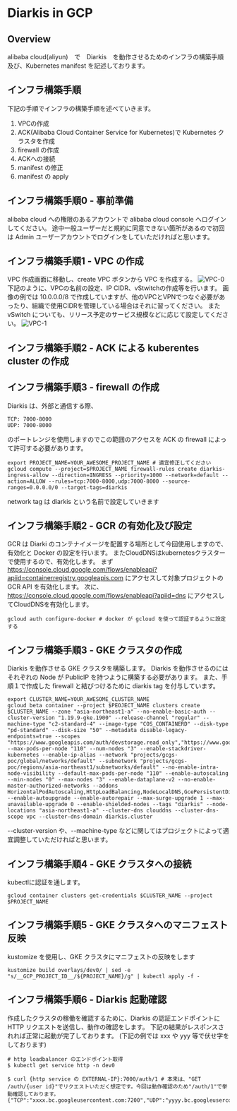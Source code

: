 # Diarkis in GCP

## Overview

alibaba cloud(aliyun)　で　Diarkis　を動作させるためのインフラの構築手順及び、Kubernetes manifest を記述しております。

## インフラ構築手順

下記の手順でインフラの構築手順を述べていきます。

1. VPCの作成
2. ACK(Alibaba Cloud Container Service for Kubernetes)で Kubernetes クラスタを作成
3. firewall の作成
4. ACKへの接続
5. manifest の修正
6. manifest の apply

## インフラ構築手順0 - 事前準備

alibaba cloud への権限のあるアカウントで alibaba cloud console へログインしてください。
途中一般ユーザーだと規約に同意できない箇所があるので初回は Admin ユーザーアカウントでログインをしていただければと思います。

## インフラ構築手順1 - VPC の作成

VPC 作成画面に移動し、create VPC ボタンから VPC を作成する。
![VPC-0](img/vpc-0.png)
下記のように、VPCの名前の設定、IP CIDR、vStwitchの作成等を行います。
画像の例では 10.0.0.0/8 で作成していますが、他のVPCとVPNでつなぐ必要があったり、組織で使用CIDRを管理している場合はそれに習ってください。
また vSwitch についても、リリース予定のサービス規模などに応じて設定してください。
![VPC-1](img/vpc-1.png)

## インフラ構築手順2 - ACK による kuberentes cluster の作成

## インフラ構築手順3 - firewall の作成

Diarkis は、外部と通信する際、

```
TCP: 7000-8000
UDP: 7000-8000
```

のポートレンジを使用しますのでこの範囲のアクセスを ACK の firewall によって許可する必要があります。

```
export PROJECT_NAME=YOUR_AWESOME_PROJECT_NAME # 適宜修正してください
gcloud compute --project=$PROJECT_NAME firewall-rules create diarkis-ingress-allow --direction=INGRESS --priority=1000 --network=default --action=ALLOW --rules=tcp:7000-8000,udp:7000-8000 --source-ranges=0.0.0.0/0 --target-tags=diarkis
```

network tag は diarkis という名前で設定していきます

## インフラ構築手順2 - GCR の有効化及び設定

GCR は Diarki のコンテナイメージを配置する場所として今回使用しますので、有効化と Docker の設定を行います。
またCloudDNSはkubernetesクラスターで使用するので、有効化します。
まず https://console.cloud.google.com/flows/enableapi?apiid=containerregistry.googleapis.com にアクセスして対象プロジェクトの GCR API を有効化します。
次に、https://console.cloud.google.com/flows/enableapi?apiid=dns にアクセスしてCloudDNSを有効化します。

```
gcloud auth configure-docker # docker が gcloud を使って認証するように設定する
```

## インフラ構築手順3 - GKE クラスタの作成

Diarkis を動作させる GKE クラスタを構築します。
Diarkis を動作させるのにはそれぞれの Node が PublicIP を持つように構築する必要があります。
また、手順１で作成した firewall と結びつけるために diarkis tag を付与しています。

```
export CLUSTER_NAME=YOUR_AWESOME_CLUSTER_NAME
gcloud beta container --project $PEOJECT_NAME clusters create $CLUSTER_NAME --zone "asia-northeast1-a" --no-enable-basic-auth --cluster-version "1.19.9-gke.1900" --release-channel "regular" --machine-type "c2-standard-4" --image-type "COS_CONTAINERD" --disk-type "pd-standard" --disk-size "50" --metadata disable-legacy-endpoints=true --scopes "https://www.googleapis.com/auth/devstorage.read_only","https://www.googleapis.com/auth/logging.write","https://www.googleapis.com/auth/monitoring","https://www.googleapis.com/auth/servicecontrol","https://www.googleapis.com/auth/service.management.readonly","https://www.googleapis.com/auth/trace.append" --max-pods-per-node "110" --num-nodes "3" --enable-stackdriver-kubernetes --enable-ip-alias --network "projects/gcgs-poc/global/networks/default" --subnetwork "projects/gcgs-poc/regions/asia-northeast1/subnetworks/default" --no-enable-intra-node-visibility --default-max-pods-per-node "110" --enable-autoscaling --min-nodes "0" --max-nodes "3" --enable-dataplane-v2 --no-enable-master-authorized-networks --addons HorizontalPodAutoscaling,HttpLoadBalancing,NodeLocalDNS,GcePersistentDiskCsiDriver --enable-autoupgrade --enable-autorepair --max-surge-upgrade 1 --max-unavailable-upgrade 0 --enable-shielded-nodes --tags "diarkis" --node-locations "asia-northeast1-a" --cluster-dns clouddns --cluster-dns-scope vpc --cluster-dns-domain diarkis.cluster
```

--cluster-version や、--machine-type などに関してはプロジェクトによって適宜調整していただければと思います。

## インフラ構築手順4 - GKE クラスタへの接続

kubectlに認証を通します。

```
gcloud container clusters get-credentials $CLUSTER_NAME --project $PROJECT_NAME
```

## インフラ構築手順5 - GKE クラスタへのマニフェスト反映

kustomize を使用し、GKE クラスタにマニフェストの反映をします

```
kustomize build overlays/dev0/ | sed -e "s/__GCP_PROJECT_ID__/${PROJECT_NAME}/g" | kubectl apply -f -
```

## インフラ構築手順6 - Diarkis 起動確認

作成したクラスタの稼働を確認するために、Diarkis の認証エンドポイントに HTTP リクエストを送信し、動作の確認をします。
下記の結果がレスポンスされれば正常に起動が完了しております。
(下記の例では xxx や yyy 等で伏せ字をしております)

```
# http loadbalancer のエンドポイント取得
$ kubectl get service http -n dev0

$ curl {http service の EXTERNAL-IP}:7000/auth/1 # 本来は、"GET /auth/{user id}"でリクエストいただく想定です。今回は動作確認のため"/auth/1"で挙動確認しております。
{"TCP":"xxxx.bc.googleusercontent.com:7200","UDP":"yyyy.bc.googleusercontent.com:7100","sid":"xxxxx","encryptionKey":"xxxxx","encryptionIV":"xxxxx","encryptionMacKey":"xxxxx"}
```
